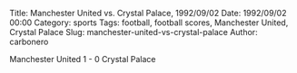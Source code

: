 Title: Manchester United vs. Crystal Palace, 1992/09/02
Date: 1992/09/02 00:00
Category: sports
Tags: football, football scores, Manchester United, Crystal Palace
Slug: manchester-united-vs-crystal-palace
Author: carbonero


Manchester United 1 - 0 Crystal Palace
